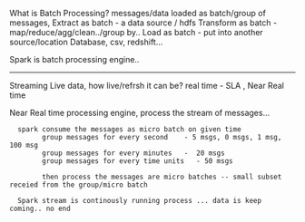 What is Batch Processing? 
    messages/data loaded as batch/group of messages, 
          Extract as batch          - a data source / hdfs
          Transform as batch    - map/reduce/agg/clean../group by..
          Load as batch           - put into another source/location Database, csv, redshift...
          
Spark is batch processing engine..

-----

Streaming 
  Live data, how live/refrsh it can be?  real time - SLA , Near Real time
  
  Near Real time processing engine, process the stream of messages...
  
      spark consume the messages as micro batch on given time
            group messages for every second    - 5 msgs, 0 msgs, 1 msg, 100 msg
            group messages for every minutes   -  20 msgs
            group messages for every time units   - 50 msgs
            
            then process the messages are micro batches -- small subset receied from the group/micro batch
            
      Spark stream is continously running process ... data is keep coming.. no end
      
